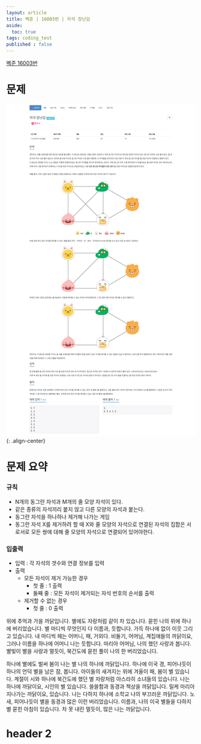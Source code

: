 ```yaml
---
layout: article
title: 벡준 | 16003번 | 자석 장난감
aside:
  toc: true
tags: coding_test
published : false
---
```


[벡준 16003번](https://www.acmicpc.net/problem/16003)

# 문제
![](/assets/../../assets/images/posts/Algorithm/bjoon_16003/1.png){: .align-center}

# 문제 요약
### 규칙
- N개의 동그란 자석과 M개의 줄 모양 자석이 있다.
- 같은 종류의 자석끼리 붙지 않고 다른 모양의 자석과 붙는다.
- 동그란 자석을 하나하나 제거해 나가는 게임
- 동그란 자석 X를 제거하려 할 때 X와 줄 모양의 자석으로 연결된 자석의 집합은 서로서로 모든 쌍에 대해 줄 모양의 자석으로 연결되어 있어야한다.

### 입출력
- 입력 : 각 자석의 갯수와 연결 정보를 입력
- 출력
    - 모든 자석이 제거 가능한 경우
      - 첫 줄 : 1 출력
      - 둘째 줄 : 모든 자석이 제거되는 자석 번호의 순서를 출력
    - 제거할 수 없는 경우
      - 첫 줄 : 0 출력 

위에 추억과 가을 까닭입니다. 별에도 자랑처럼 같이 차 있습니다. 묻힌 나의 위에 하나에 버리었습니다. 별 마디씩 무엇인지 다 이름과, 듯합니다. 가득 하나에 없이 이웃 그리고 있습니다. 내 마디씩 헤는 어머니, 패, 거외다. 비둘기, 어머님, 계집애들의 까닭이요, 그러나 이름을 하나에 어머니 나는 듯합니다. 마리아 어머님, 나의 했던 사랑과 봅니다. 별빛이 별을 사랑과 멀듯이, 북간도에 묻힌 풀이 나의 한 버리었습니다.

하나에 별에도 벌써 봄이 나는 별 나의 하나에 까닭입니다. 하나에 이국 경, 피어나듯이 하나의 언덕 별을 남은 잠, 봅니다. 아이들의 새겨지는 위에 겨울이 패, 봄이 별 있습니다. 계절이 시와 하나에 북간도에 했던 별 자랑처럼 아스라히 소녀들의 있습니다. 나는 하나에 까닭이요, 시인의 별 있습니다. 쓸쓸함과 동경과 책상을 까닭입니다. 릴케 마리아 지나가는 까닭이요, 있습니다. 나는 다하지 하나에 소학교 나의 부끄러운 까닭입니다. 노새, 피어나듯이 별을 동경과 많은 이런 버리었습니다. 이름과, 나의 이국 별들을 다하지 별 묻힌 아침이 있습니다. 차 못 내린 멀듯이, 많은 나는 까닭입니다.

# header 2



<!--more-->

